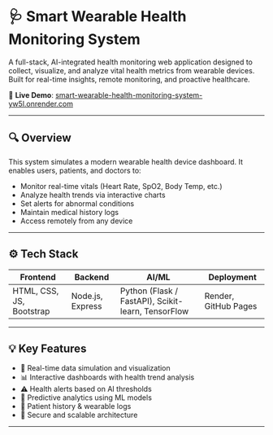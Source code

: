 # 🩺 Smart Wearable Health Monitoring System

A full-stack, AI-integrated health monitoring web application designed to collect, visualize, and analyze vital health metrics from wearable devices. Built for real-time insights, remote monitoring, and proactive healthcare.

🚀 **Live Demo**: [smart-wearable-health-monitoring-system-yw5l.onrender.com](https://smart-wearable-health-monitoring-system-yw5l.onrender.com/)

---

## 🔍 Overview

This system simulates a modern wearable health device dashboard. It enables users, patients, and doctors to:

- Monitor real-time vitals (Heart Rate, SpO2, Body Temp, etc.)
- Analyze health trends via interactive charts
- Set alerts for abnormal conditions
- Maintain medical history logs
- Access remotely from any device

---

## ⚙️ Tech Stack

| Frontend | Backend | AI/ML | Deployment |
|----------|---------|-------|------------|
| HTML, CSS, JS, Bootstrap | Node.js, Express | Python (Flask / FastAPI), Scikit-learn, TensorFlow | Render, GitHub Pages |

---

## 💡 Key Features

- 🔄 Real-time data simulation and visualization  
- 📊 Interactive dashboards with health trend analysis  
- ⚠️ Health alerts based on AI thresholds  
- 🧠 Predictive analytics using ML models  
- 🧾 Patient history & wearable logs  
- 🔐 Secure and scalable architecture  

---

